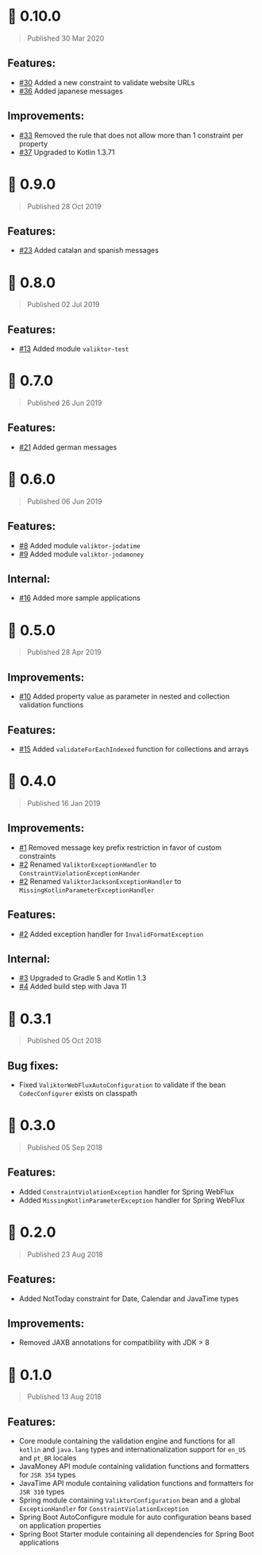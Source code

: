 # :rocket: 0.10.0
> Published 30 Mar 2020

## Features:

* [#30](https://github.com/valiktor/valiktor/pull/30) Added a new constraint to validate website URLs 
* [#36](https://github.com/valiktor/valiktor/pull/36) Added japanese messages

## Improvements:

* [#33](https://github.com/valiktor/valiktor/pull/33) Removed the rule that does not allow more than 1 constraint per property
* [#37](https://github.com/valiktor/valiktor/pull/37) Upgraded to Kotlin 1.3.71

# :rocket: 0.9.0
> Published 28 Oct 2019

## Features:

* [#23](https://github.com/valiktor/valiktor/issues/23) Added catalan and spanish messages

# :rocket: 0.8.0
> Published 02 Jul 2019

## Features:

* [#13](https://github.com/valiktor/valiktor/issues/13) Added module `valiktor-test`

# :rocket: 0.7.0
> Published 26 Jun 2019

## Features:

* [#21](https://github.com/valiktor/valiktor/pull/21) Added german messages

# :rocket: 0.6.0
> Published 06 Jun 2019

## Features:

* [#8](https://github.com/valiktor/valiktor/issues/8) Added module `valiktor-jodatime`
* [#9](https://github.com/valiktor/valiktor/issues/9) Added module `valiktor-jodamoney`

## Internal:

* [#16](https://github.com/valiktor/valiktor/issues/16) Added more sample applications

# :rocket: 0.5.0
> Published 28 Apr 2019

## Improvements:

* [#10](https://github.com/valiktor/valiktor/issues/10) Added property value as parameter in nested and collection validation functions

## Features:

* [#15](https://github.com/valiktor/valiktor/issues/15) Added `validateForEachIndexed` function for collections and arrays

# :rocket: 0.4.0
> Published 16 Jan 2019

## Improvements:

* [#1](https://github.com/valiktor/valiktor/issues/1) Removed message key prefix restriction in favor of custom constraints
* [#2](https://github.com/valiktor/valiktor/issues/2) Renamed `ValiktorExceptionHandler` to `ConstraintViolationExceptionHander`
* [#2](https://github.com/valiktor/valiktor/issues/2) Renamed `ValiktorJacksonExceptionHandler` to `MissingKotlinParameterExceptionHandler`

## Features:

* [#2](https://github.com/valiktor/valiktor/issues/2) Added exception handler for `InvalidFormatException`

## Internal:

* [#3](https://github.com/valiktor/valiktor/issues/3) Upgraded to Gradle 5 and Kotlin 1.3
* [#4](https://github.com/valiktor/valiktor/issues/4) Added build step with Java 11

# :rocket: 0.3.1
> Published 05 Oct 2018

## Bug fixes:

* Fixed `ValiktorWebFluxAutoConfiguration` to validate if the bean `CodecConfigurer` exists on classpath

# :rocket: 0.3.0
> Published 05 Sep 2018

## Features:

* Added `ConstraintViolationException` handler for Spring WebFlux
* Added `MissingKotlinParameterException` handler for Spring WebFlux

# :rocket: 0.2.0
> Published 23 Aug 2018

## Features:

* Added NotToday constraint for Date, Calendar and JavaTime types

## Improvements:

* Removed JAXB annotations for compatibility with JDK > 8

# :rocket: 0.1.0
> Published 13 Aug 2018

## Features:

* Core module containing the validation engine and functions for all `kotlin` and `java.lang` types and internationalization support for `en_US` and `pt_BR` locales
* JavaMoney API module containing validation functions and formatters for `JSR 354` types
* JavaTime API module containing validation functions and formatters for `JSR 310` types
* Spring module containing `ValiktorConfiguration` bean and a global `ExceptionHandler` for `ConstraintViolationException`
* Spring Boot AutoConfigure module for auto configuration beans based on application properties
* Spring Boot Starter module containing all dependencies for Spring Boot applications
